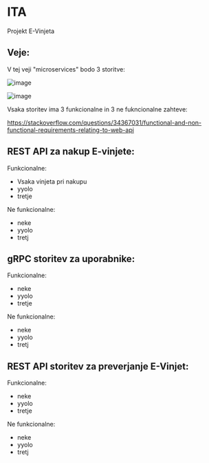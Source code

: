 # ITA
Projekt E-Vinjeta


## Veje:

V tej veji "microservices" bodo 3 storitve:

![image](https://user-images.githubusercontent.com/67262025/158026838-13eb06aa-1255-47de-8858-eaf4d2d1ed76.png)



![image](https://user-images.githubusercontent.com/67262025/158027025-57be1cb7-2b19-4686-a130-83ece654bd08.png)


Vsaka storitev ima 3 funkcionalne in 3 ne fukncionalne zahteve:

https://stackoverflow.com/questions/34367031/functional-and-non-functional-requirements-relating-to-web-api 

## REST API za nakup E-vinjete:

Funkcionalne:
- Vsaka vinjeta pri nakupu 
- yyolo 
- tretje

Ne funkcionalne:

- neke
- yyolo 
- tretj

## gRPC storitev za uporabnike:

Funkcionalne:
- neke
- yyolo 
- tretje

Ne funkcionalne:

- neke
- yyolo 
- tretj

## REST API storitev za preverjanje E-Vinjet:

Funkcionalne:
- neke
- yyolo 
- tretje

Ne funkcionalne:

- neke
- yyolo 
- tretj

